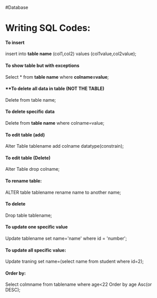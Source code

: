 #Database
# Writing SQL Codes:
#### **To insert**
insert into **table name** (col1,col2) values (col1value,col2value);

 #### To show table but with exceptions
  Select * from **table name** where **colname=value**; 

#### **To delete all data in table **(NOT THE TABLE)**
Delete from table name;

#### **To delete specific data**
Delete from **table name** where colname=value;

#### **To edit table (add)**
Alter Table tablename add colname datatype(constrain);

#### To edit table **(Delete)**
Alter Table drop colname;

#### To rename table:
ALTER table tablename rename name to another name;

#### To delete
Drop table tablename;

#### To update one specific value
Update tablename set name='name' where id = 'number';

#### To update all specific value: 
Update traning set name=(select name from student where id=2);

#### Order by:
Select colmname from tablename where age<22 Order by age Asc(or DESC);